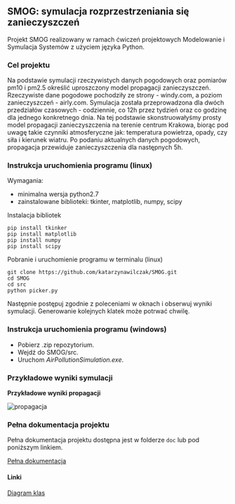 ## SMOG: symulacja rozprzestrzeniania się zanieczyszczeń

Projekt SMOG realizowany w ramach ćwiczeń projektowych Modelowanie i Symulacja Systemów z użyciem języka Python. 

### Cel projektu

Na podstawie symulacji rzeczywistych danych pogodowych oraz pomiarów pm10 i pm2.5 określić uproszczony model propagacji zanieczyszczeń. 
Rzeczywiste dane pogodowe pochodziły ze strony - windy.com, a poziom zanieczyszczeń - airly.com. Symulacja została przeprowadzona dla dwóch przedziałów czasowych - codziennie, co 12h przez tydzień oraz co godzinę dla jednego konkretnego dnia. Na tej podstawie skonstruowałyśmy prosty model propagacji zanieczyszczenia na terenie centrum Krakowa, biorąc pod uwagę takie czynniki atmosferyczne jak: temperatura powietrza, opady, czy siła i kierunek wiatru. Po podaniu aktualnych danych pogodowych, propagacja przewiduje zanieczyszczenia dla następnych 5h. 

### Instrukcja uruchomienia programu (linux)

Wymagania:
- minimalna wersja python2.7 
- zainstalowane biblioteki: tkinter, matplotlib, numpy, scipy

Instalacja bibliotek
```
pip install tkinker
pip install matplotlib
pip install numpy
pip install scipy
```

Pobranie i uruchomienie programu w terminalu (linux)
```
git clone https://github.com/katarzynawilczak/SMOG.git
cd SMOG
cd src
python picker.py
```
Następnie postępuj zgodnie z poleceniami w oknach i obserwuj wyniki symulacji. Generowanie kolejnych klatek może potrwać chwilę.

### Instrukcja uruchomienia programu (windows)

- Pobierz .zip repozytorium. 
- Wejdź do SMOG/src.
- Uruchom *AirPollutionSimulation.exe*. 

### Przykładowe wyniki symulacji 

**Przykładowe wyniki propagacji**

![propagacja](https://i.postimg.cc/526w16Zq/prop-nasze.jpg)


### Pełna dokumentacja projektu

Pełna dokumentacja projektu dostępna jest w folderze ```doc``` lub pod poniższym linkiem.

[Pełna dokumentacja](doc/smog-doc.pdf)

#### Linki
[Diagram klas ](https://www.draw.io/?state=%7B%22ids%22:%5B%221KJV--jaG2o_GnW2Z4IpWZ37yDqpHKIWj%22%5D,%22action%22:%22open%22,%22userId%22:%22104827397287133303073%22%7D#G1KJV--jaG2o_GnW2Z4IpWZ37yDqpHKIWj)
